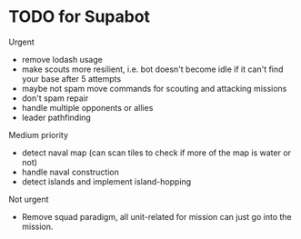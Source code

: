 # TODO for Supabot

Urgent

-   remove lodash usage
-   make scouts more resilient, i.e. bot doesn't become idle if it can't find your base after 5 attempts
-   maybe not spam move commands for scouting and attacking missions
-   don't spam repair
-   handle multiple opponents or allies
-   leader pathfinding

Medium priority

-   detect naval map (can scan tiles to check if more of the map is water or not)
-   handle naval construction
-   detect islands and implement island-hopping

Not urgent

-   Remove squad paradigm, all unit-related for mission can just go into the mission.
